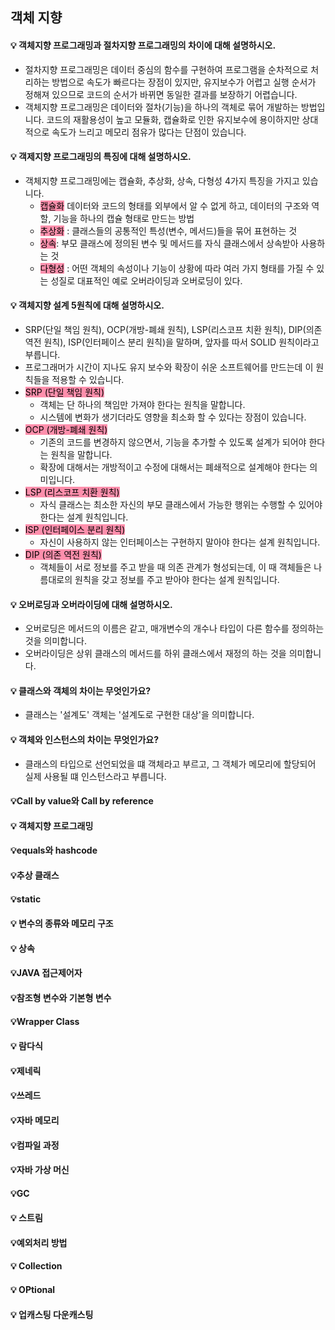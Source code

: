 ## 객체 지향

#### 💡 객체지향 프로그래밍과 절차지향 프로그래밍의 차이에 대해 설명하시오.
- 절차지향 프로그래밍은 데이터 중심의 함수를 구현하여 프로그램을 순차적으로 처리하는 방법으로 속도가 빠르다는 장점이 있지만, 유지보수가 어렵고 실행 순서가 정해져 있으므로 코드의 순서가 바뀌면 동일한 결과를 보장하기 어렵습니다.
- 객체지향 프로그래밍은 데이터와 절차(기능)을 하나의 객체로 묶어 개발하는 방법입니다. 코드의 재활용성이 높고 모듈화, 캡슐화로 인한 유지보수에 용이하지만 상대적으로 속도가 느리고 메모리 점유가 많다는 단점이 있습니다.

#### 💡 객제지향 프로그래밍의 특징에 대해 설명하시오.
- 객체지향 프로그래밍에는 캡슐화, 추상화, 상속, 다형성 4가지 특징을 가지고 있습니다. 
	- <mark style="background: #FF5582A6;">캡슐화</mark>  데이터와 코드의 형태를 외부에서 알 수 없게 하고, 데이터의 구조와 역할, 기능을 하나의 캡슐 형태로 만드는 방법  
	- <mark style="background: #FF5582A6;">추상화</mark> : 클래스들의 공통적인 특성(변수, 메서드)들을 묶어 표현하는 것  
	- <mark style="background: #FF5582A6;">상속</mark>: 부모 클래스에 정의된 변수 및 메서드를 자식 클래스에서 상속받아 사용하는 것  
	- <mark style="background: #FF5582A6;">다형성</mark> : 어떤 객체의 속성이나 기능이 상황에 따라 여러 가지 형태를 가질 수 있는 성질로 대표적인 예로 오버라이딩과 오버로딩이 있다.

#### 💡 객체지향 설계 5원칙에 대해 설명하시오.
- SRP(단일 책임 원칙), OCP(개방-폐쇄 원칙), LSP(리스코프 치환 원칙), DIP(의존 역전 원칙), ISP(인터페이스 분리 원칙)을 말하며, 앞자를 따서 SOLID 원칙이라고 부릅니다.  
- 프로그래머가 시간이 지나도 유지 보수와 확장이 쉬운 소프트웨어를 만드는데 이 원칙들을 적용할 수 있습니다.  
- <mark style="background: #FF5582A6;">SRP (단일 책임 원칙)  </mark>
	- 객체는 단 하나의 책임만 가져야 한다는 원칙을 말합니다.  
	- 시스템에 변화가 생기더라도 영향을 최소화 할 수 있다는 장점이 있습니다.
- <mark style="background: #FF5582A6;">OCP (개방-폐쇄 원칙) </mark>
	- 기존의 코드를 변경하지 않으면서, 기능을 추가할 수 있도록 설계가 되어야 한다는 원칙을 말합니다.  
	- 확장에 대해서는 개방적이고 수정에 대해서는 폐쇄적으로 설계해야 한다는 의미입니다.
- <mark style="background: #FF5582A6;">LSP (리스코프 치환 원칙) </mark>
	- 자식 클래스는 최소한 자신의 부모 클래스에서 가능한 행위는 수행할 수 있어야 한다는 설계 원칙입니다.
- <mark style="background: #FF5582A6;">ISP (인터페이스 분리 원칙)</mark>
	- 자신이 사용하지 않는 인터페이스는 구현하지 말아야 한다는 설계 원칙입니다.
- <mark style="background: #FF5582A6;">DIP (의존 역전 원칙)</mark>  
	- 객체들이 서로 정보를 주고 받을 때 의존 관계가 형성되는데, 이 때 객체들은 나름대로의 원칙을 갖고 정보를 주고 받아야 한다는 설계 원칙입니다.

#### 💡 오버로딩과 오버라이딩에 대해 설명하시오.
- 오버로딩은 메서드의 이름은 같고, 매개변수의 개수나 타입이 다른 함수를 정의하는 것을 의미합니다.
- 오버라이딩은 상위 클래스의 메서드를 하위 클래스에서 재정의 하는 것을 의미합니다.

#### 💡 클래스와 객체의 차이는 무엇인가요?
- 클래스는 '설계도' 객체는 '설계도로 구현한 대상'을 의미합니다.

#### 💡 객체와 인스턴스의 차이는 무엇인가요?
- 클래스의 타입으로 선언되었을 떄 객체라고 부르고, 그 객체가 메모리에 할당되어 실제 사용될 떄 인스턴스라고 부릅니다.


#### 💡Call by value와 Call by reference
#### 💡 객체지향 프로그래밍
#### 💡equals와 hashcode
#### 💡추상 클래스
#### 💡static
#### 💡 변수의 종류와 메모리 구조
#### 💡 상속

#### 💡JAVA 접근제어자
#### 💡참조형 변수와 기본형 변수
#### 💡Wrapper Class
#### 💡 람다식
#### 💡제네릭
#### 💡쓰레드

#### 💡자바 메모리
#### 💡컴파일 과정
#### 💡자바 가상 머신

#### 💡GC
#### 💡 스트림
#### 💡예외처리 방법
#### 💡 Collection
#### 💡 OPtional
#### 💡 업캐스팅 다운캐스팅